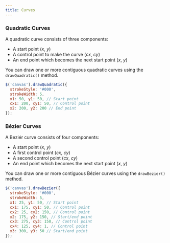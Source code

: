```yaml
---
title: Curves
---
```


### Quadratic Curves

A quadratic curve consists of three components:  
  - A start point (*x*, *y*)
  - A control point to make the curve (*cx*, *cy*)
  - An end point which becomes the next start point (*x*, *y*)

You can draw one or more contiguous quadratic curves using the `drawQuadratic()` method.

```js
$('canvas').drawQuadratic({
  strokeStyle: '#000',
  strokeWidth: 5,
  x1: 50, y1: 50, // Start point
  cx1: 200, cy1: 50, // Control point
  x2: 200, y2: 200 // End point
});
```

### Bézier Curves

A Beziér curve consists of four components:  
  - A start point (*x*, *y*)
  - A first control point (*cx*, *cy*)
  - A second control point (*cx*, *cy*)
  - An end point which becomes the next start point (*x*, *y*)

You can draw one or more contiguous Bézier curves using the `drawBezier()` method.

```js
$('canvas').drawBezier({
  strokeStyle: '#000',
  strokeWidth: 5,
  x1: 25, y1: 50, // Start point
  cx1: 175, cy1: 50, // Control point
  cx2: 25, cy2: 150, // Control point
  x2: 175, y2: 150, // Start/end point
  cx3: 275, cy3: 150, // Control point
  cx4: 125, cy4: 1, // Control point
  x3: 300, y3: 50 // Start/end point
});
```
